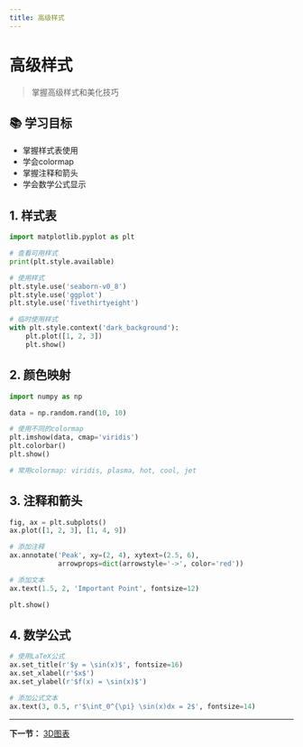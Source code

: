 ```yaml
---
title: 高级样式
---
```


# 高级样式

> 掌握高级样式和美化技巧

## 📚 学习目标

- 掌握样式表使用
- 学会colormap
- 掌握注释和箭头
- 学会数学公式显示

## 1. 样式表

```python
import matplotlib.pyplot as plt

# 查看可用样式
print(plt.style.available)

# 使用样式
plt.style.use('seaborn-v0_8')
plt.style.use('ggplot')
plt.style.use('fivethirtyeight')

# 临时使用样式
with plt.style.context('dark_background'):
    plt.plot([1, 2, 3])
    plt.show()
```

## 2. 颜色映射

```python
import numpy as np

data = np.random.rand(10, 10)

# 使用不同的colormap
plt.imshow(data, cmap='viridis')
plt.colorbar()
plt.show()

# 常用colormap: viridis, plasma, hot, cool, jet
```

## 3. 注释和箭头

```python
fig, ax = plt.subplots()
ax.plot([1, 2, 3], [1, 4, 9])

# 添加注释
ax.annotate('Peak', xy=(2, 4), xytext=(2.5, 6),
            arrowprops=dict(arrowstyle='->', color='red'))

# 添加文本
ax.text(1.5, 2, 'Important Point', fontsize=12)

plt.show()
```

## 4. 数学公式

```python
# 使用LaTeX公式
ax.set_title(r'$y = \sin(x)$', fontsize=16)
ax.set_xlabel(r'$x$')
ax.set_ylabel(r'$f(x) = \sin(x)$')

# 添加公式文本
ax.text(3, 0.5, r'$\int_0^{\pi} \sin(x)dx = 2$', fontsize=14)
```

---

**下一节：** [3D图表](08-3D图表.md)
